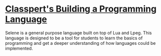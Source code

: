 # [Classpert's Building a Programming Language](https://classpert.com/classpertx/courses/building-a-programming-language/cohort)

Selene is a general purpose language built on top of Lua and Lpeg. This language is designed to be a tool for students to learn the basics of programming and get a deeper understanding of how languages could be implemented.
